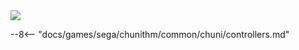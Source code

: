 <img class="header-logo" src="/img/sega/chunithm/amazonplus/logo.webp">

--8<-- "docs/games/sega/chunithm/common/chuni/controllers.md"
